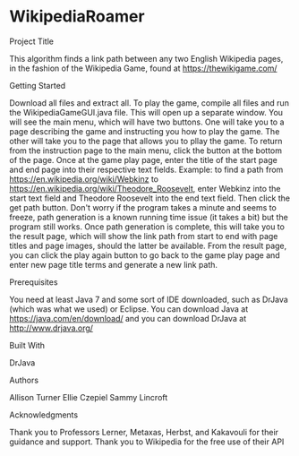 # WikipediaRoamer
Project Title

This algorithm finds a link path between any two English Wikipedia pages, in the fashion of the Wikipedia Game, found at https://thewikigame.com/

Getting Started

Download all files and extract all. To play the game, compile all files and run the WikipediaGameGUI.java file. This will open up a separate window. You will see the main menu, which will have two buttons. One will take you to a page describing the game and instructing you how to play the game. The other will take you to the page that allows you to pllay the game. To return from the instruction page to the main menu, click the button at the bottom of the page. Once at the game play page, enter the title of the start page and end page into their respective text fields. Example: to find a path from https://en.wikipedia.org/wiki/Webkinz to https://en.wikipedia.org/wiki/Theodore_Roosevelt, enter Webkinz into the start text field and Theodore Roosevelt into the end text field. Then click the get path button. Don't worry if the program takes a minute and seems to freeze, path generation  is a known running time issue (it takes a bit) but the program still works. Once path generation is complete, this will take you to the result page, which will show the link path from start to end with page titles and page images, should the latter be available. From the result page, you can click the play again button to go back to the game play page and enter new page title terms and generate a new link path.

Prerequisites

You need at least Java 7 and some sort of IDE downloaded, such as DrJava (which was what we used) or Eclipse. You can download Java at https://java.com/en/download/ and you can download DrJava at http://www.drjava.org/


Built With

DrJava

Authors

Allison Turner
Ellie Czepiel
Sammy Lincroft

Acknowledgments

Thank you to Professors Lerner, Metaxas, Herbst, and Kakavouli for their guidance and support.
Thank you to Wikipedia for the free use of their API
